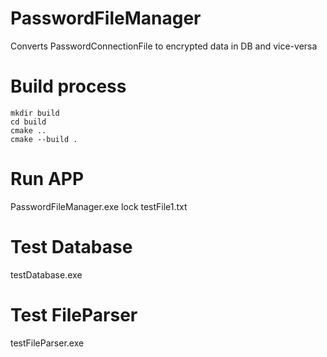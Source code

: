 # PasswordFileManager
Converts PasswordConnectionFile to encrypted data in DB and vice-versa

# Build process
```
mkdir build
cd build
cmake ..
cmake --build .
```

# Run APP
PasswordFileManager.exe lock testFile1.txt

# Test Database
testDatabase.exe

# Test FileParser
testFileParser.exe
